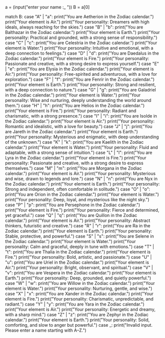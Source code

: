 

a = (input("enter your name :_ "))
B  = a[0]

match B:
        case "A" | "a":
            print("You are Aetherion in the Zodiac calendar.")
            print("Your element is Air.")
            print("Your personality: Dreamers with high ideals, always reaching for the skies.")
        case "B" | "b":
            print("You are Balthazar in the Zodiac calendar.")
            print("Your element is Earth.")
            print("Your personality: Practical and grounded, with a strong sense of responsibility.")
        case "C" | "c":
            print("You are Celestria in the Zodiac calendar.")
            print("Your element is Water.")
            print("Your personality: Intuitive and emotional, with a deep connection to feelings.")
        case "D" | "d":
            print("You are Daedalus in the Zodiac calendar.")
            print("Your element is Fire.")
            print("Your personality: Passionate and creative, with a strong desire to express yourself.")
        case "E" | "e":
            print("You are Elysia in the Zodiac calendar.")
            print("Your element is Air.")
            print("Your personality: Free-spirited and adventurous, with a love for exploration.")
        case "F" | "f":
            print("You are Fenrir in the Zodiac calendar.")
            print("Your element is Earth.")
            print("Your personality: Strong and resilient, with a deep connection to nature.")
        case "G" | "g":
            print("You are Galadriel in the Zodiac calendar.")
            print("Your element is Water.")
            print("Your personality: Wise and nurturing, deeply understanding the world around them.")
        case "H" | "h":
            print("You are Helios in the Zodiac calendar.")
            print("Your element is Fire.")
            print("Your personality: Radiant and charismatic, with a strong presence.")
        case "I" | "i":
            print("You are Isolde in the Zodiac calendar.")
            print("Your element is Air.")
            print("Your personality: Romantic and idealistic, with a love for beauty.")
        case "J" | "j":
            print("You are Jareth in the Zodiac calendar.")
            print("Your element is Earth.")
            print("Your personality: Mysterious and enigmatic, with deep understanding of the unknown.")
        case "K" | "k":
            print("You are Kaelith in the Zodiac calendar.")
            print("Your element is Water.")
            print("Your personality: Fluid and adaptable, with a strong sense of intuition.")
        case "L" | "l":
            print("You are Lyra in the Zodiac calendar.")
            print("Your element is Fire.")
            print("Your personality: Passionate and creative, with a strong desire to express themselves.")
        case "M" | "m":
            print("You are Morgana in the Zodiac calendar.")
            print("Your element is Air.")
            print("Your personality: Mysterious and wise, drawn to legends and lore.")
        case "N" | "n":
            print("You are Nyx in the Zodiac calendar.")
            print("Your element is Earth.")
            print("Your personality: Strong and independent, often comfortable in solitude.")
        case "O" | "o":
            print("You are Orion in the Zodiac calendar.")
            print("Your element is Water.")
            print("Your personality: Deep, loyal, and mysterious like the night sky.")
        case "P" | "p":
            print("You are Persephone in the Zodiac calendar.")
            print("Your element is Fire.")
            print("Your personality: Fierce and determined, yet graceful.")
        case "Q" | "q":
            print("You are Quillon in the Zodiac calendar.")
            print("Your element is Air.")
            print("Your personality: Abstract thinkers, futuristic and creative.")
        case "R" | "r":
            print("You are Ra in the Zodiac calendar.")
            print("Your element is Earth.")
            print("Your personality: Stable, protective, and powerful.")
        case "S" | "s":
            print("You are Selene in the Zodiac calendar.")
            print("Your element is Water.")
            print("Your personality: Calm and graceful, deeply in tune with emotions.")
        case "T" | "t":
            print("You are Thalia in the Zodiac calendar.")
            print("Your element is Fire.")
            print("Your personality: Bold, artistic, and passionate.")
        case "U" | "u":
            print("You are Uriel in the Zodiac calendar.")
            print("Your element is Air.")
            print("Your personality: Bright, observant, and spiritual.")
        case "V" | "v":
            print("You are Vespera in the Zodiac calendar.")
            print("Your element is Earth.")
            print("Your personality: Deep, grounded, and quietly powerful.")
        case "W" | "w":
            print("You are Willow in the Zodiac calendar.")
            print("Your element is Water.")
            print("Your personality: Nurturing, gentle, and wise.")
        case "X" | "x":
            print("You are Xander in the Zodiac calendar.")
            print("Your element is Fire.")
            print("Your personality: Charismatic, unpredictable, and radiant.")
        case "Y" | "y":
            print("You are Yara in the Zodiac calendar.")
            print("Your element is Air.")
            print("Your personality: Energetic and dreamy, with a sharp mind.")
        case "Z" | "z":
            print("You are Zephyr in the Zodiac calendar.")
            print("Your element is Earth.")
            print("Your personality: Solid, comforting, and slow to anger but powerful.")
        case _:
            print("Invalid input. Please enter a name starting with A–Z.")
